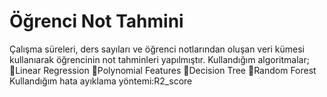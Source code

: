 # Öğrenci Not Tahmini
Çalışma süreleri, ders sayıları ve öğrenci notlarından oluşan veri kümesi kullanıarak öğrencinin not tahminleri yapılmıştır.
Kullandığım algoritmalar;
🔸Linear Regression
🔸Polynomial Features
🔸Decision Tree
🔸Random Forest
Kullandığım hata ayıklama yöntemi:R2_score

